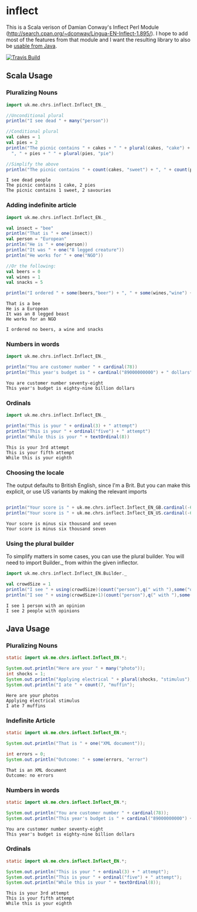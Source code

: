 # inflect

This is a Scala verison of Damian Conway's Inflect Perl Module (http://search.cpan.org/~dconway/Lingua-EN-Inflect-1.895/).
I hope to add most of the features from that module and I want 
the resulting library to also be [usable from Java](#java-usage).


[![Travis Build](https://api.travis-ci.org/nespera/inflect.png)](https://travis-ci.org/nespera/inflect)

## Scala Usage

### Pluralizing Nouns

```scala
import uk.me.chrs.inflect.Inflect_EN._

//Unconditional plural
println("I see dead " + many("person"))

//Conditional plural
val cakes = 1
val pies = 2
println("The picnic contains " + cakes + " " + plural(cakes, "cake") +
  ", " + pies + " " + plural(pies, "pie")

//Simplify the above
println("The picnic contains " + count(cakes, "sweet") + ", " + count(pies, "savoury")

```

    I see dead people
    The picnic contains 1 cake, 2 pies
    The picnic contains 1 sweet, 2 savouries
    
### Adding indefinite article

```scala
import uk.me.chrs.inflect.Inflect_EN._

val insect = "bee"
println("That is " + one(insect))
val person = "European"
println("He is " + one(person))
println("It was " + one("8 legged creature"))
println("He works for " + one("NGO"))

//Or the following:
val beers = 0
val wines = 1
val snacks = 5

println("I ordered " + some(beers,"beer") + ", " + some(wines,"wine") + " and " + some(snacks,"snack"))

```

    That is a bee
    He is a European
    It was an 8 legged beast
    He works for an NGO

    I ordered no beers, a wine and snacks

### Numbers in words

```scala
import uk.me.chrs.inflect.Inflect_EN._

println("You are customer number " + cardinal(78))
println("This year's budget is " + cardinal("89000000000") + " dollars")
```

    You are customer number seventy-eight
    This year's budget is eighty-nine billion dollars

### Ordinals

```scala
import uk.me.chrs.inflect.Inflect_EN._

println("This is your " + ordinal(3) + " attempt")
println("This is your " + ordinal("five") + " attempt")
println("While this is your " + textOrdinal(8))
```

    This is your 3rd attempt
    This is your fifth attempt
    While this is your eighth

### Choosing the locale

The output defaults to British English, since I'm a Brit. But you can make this explicit, or use US variants by
making the relevant imports

```scala

println("Your score is " + uk.me.chrs.inflect.Inflect_EN_GB.cardinal(-6007))
println("Your score is " + uk.me.chrs.inflect.Inflect_EN_US.cardinal(-6007))
```

    Your score is minus six thousand and seven
    Your score is minus six thousand seven

### Using the plural builder

To simplify matters in some cases, you can use the plural builder.
You will need to import Builder._ from within the given inflector.

```scala
import uk.me.chrs.inflect.Inflect_EN.Builder._

val crowdSize = 1
println("I see " + using(crowdSize)(count("person"),q(" with "),some("opinion"))
println("I see " + using(crowdSize+1)(count("person"),q(" with "),some("opinion"))
```

    I see 1 person with an opinion
    I see 2 people with opinions

## Java Usage

### Pluralizing Nouns

```java
static import uk.me.chrs.inflect.Inflect_EN.*;

System.out.println("Here are your " + many("photo"));
int shocks = 1;
System.out.println("Applying electrical " + plural(shocks, "stimulus");
System.out.println("I ate " + count(7, "muffin");
```

    Here are your photos
    Applying electrical stimulus
    I ate 7 muffins

### Indefinite Article

```java
static import uk.me.chrs.inflect.Inflect_EN.*;

System.out.println("That is " + one("XML document"));

int errors = 0;
System.out.println("Outcome: " + some(errors, "error")
```

    That is an XML document
    Outcome: no errors

### Numbers in words

```java
static import uk.me.chrs.inflect.Inflect_EN.*;

System.out.println("You are customer number " + cardinal(78));
System.out.println("This year's budget is " + cardinal("89000000000") + " dollars");
```

    You are customer number seventy-eight
    This year's budget is eighty-nine billion dollars

### Ordinals

```java
static import uk.me.chrs.inflect.Inflect_EN.*;

System.out.println("This is your " + ordinal(3) + " attempt");
System.out.println("This is your " + ordinal("five") + " attempt");
System.out.println("While this is your " + textOrdinal(8));
```

    This is your 3rd attempt
    This is your fifth attempt
    While this is your eighth
